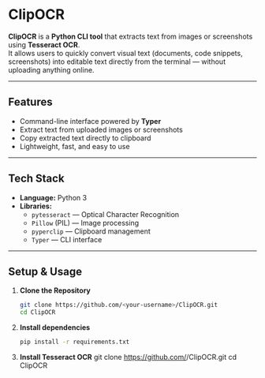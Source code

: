 # ClipOCR

**ClipOCR** is a **Python CLI tool** that extracts text from images or screenshots using **Tesseract OCR**.  
It allows users to quickly convert visual text (documents, code snippets, screenshots) into editable text directly from the terminal — without uploading anything online.

---

## Features

- Command-line interface powered by **Typer**  
- Extract text from uploaded images or screenshots  
- Copy extracted text directly to clipboard  
- Lightweight, fast, and easy to use  

---

## Tech Stack

- **Language:** Python 3  
- **Libraries:**  
  - `pytesseract` — Optical Character Recognition  
  - `Pillow` (PIL) — Image processing  
  - `pyperclip` — Clipboard management  
  - `Typer` — CLI interface  

---

## Setup & Usage

1. **Clone the Repository**
   ```bash
   git clone https://github.com/<your-username>/ClipOCR.git
   cd ClipOCR
2. **Install dependencies**
   ```bash
   pip install -r requirements.txt

3. **Install Tesseract OCR**
   git clone https://github.com/<your-username>/ClipOCR.git
   cd ClipOCR
